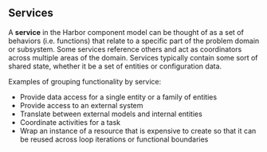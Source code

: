## Services

A **service** in the Harbor component model can be thought of as a set of behaviors (i.e.
functions) that relate to a specific part of the problem domain or subsystem. Some services 
reference others and act as coordinators across multiple areas of the domain. Services typically 
contain some sort of shared state, whether it be a set of entities or configuration data.

Examples of grouping functionality by service:

- Provide data access for a single entity or a family of entities
- Provide access to an external system
- Translate between external models and internal entities
- Coordinate activities for a task
- Wrap an instance of a resource that is expensive to create so that it can be reused across 
  loop iterations or functional boundaries
